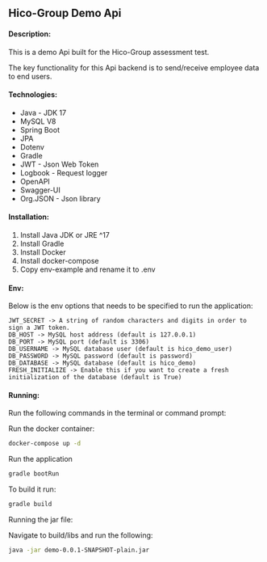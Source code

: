 ## Hico-Group Demo Api

#### Description:

This is a demo Api built for the Hico-Group assessment test.

The key functionality for this Api backend is to send/receive employee data to end users.

#### Technologies:

- Java - JDK 17
- MySQL V8
- Spring Boot
- JPA
- Dotenv
- Gradle
- JWT - Json Web Token
- Logbook - Request logger
- OpenAPI
- Swagger-UI
- Org.JSON - Json library

#### Installation:

1. Install Java JDK or JRE ^17
2. Install Gradle
3. Install Docker
4. Install docker-compose
5. Copy env-example and rename it to .env

#### Env:

Below is the env options that needs to be specified to run the application:

```
JWT_SECRET -> A string of random characters and digits in order to sign a JWT token.
DB_HOST -> MySQL host address (default is 127.0.0.1)
DB_PORT -> MySQL port (default is 3306)
DB_USERNAME -> MySQL database user (default is hico_demo_user)
DB_PASSWORD -> MySQL password (default is password)
DB_DATABASE -> MySQL database (default is hico_demo)
FRESH_INITIALIZE -> Enable this if you want to create a fresh initialization of the database (default is True)

```

#### Running:

Run the following commands in the terminal or command prompt:

Run the docker container:

```bash
docker-compose up -d
```

Run the application

```bash
gradle bootRun
```

To build it run:

```bash
gradle build
```

Running the jar file:

Navigate to build/libs and run the following:

```bash
java -jar demo-0.0.1-SNAPSHOT-plain.jar
```
